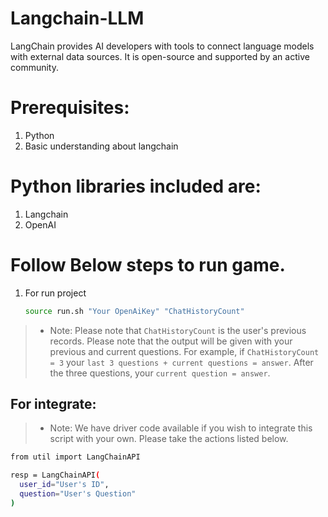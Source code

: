 # Langchain-LLM

LangChain provides AI developers with tools to connect language models with external data sources. It is open-source and supported by an active community.

# Prerequisites:
 1. Python
 2. Basic understanding about langchain

# Python libraries included are:

 1. Langchain
 2. OpenAI


# Follow Below steps to run game.
 1. For run project
    ```bash
    source run.sh "Your OpenAiKey" "ChatHistoryCount"
    ```
> - Note: Please note that `ChatHistoryCount` is the user's previous records. Please note that the output will be given with your previous and current questions. For example, if `ChatHistoryCount = 3` your `last 3 questions + current questions = answer`. After the three questions, your `current question = answer`.

## For integrate:
>- Note: We have driver code available if you wish to integrate this script with your own. Please take the actions listed below.

```bash
from util import LangChainAPI

resp = LangChainAPI(
  user_id="User's ID",
  question="User's Question"
)
```
